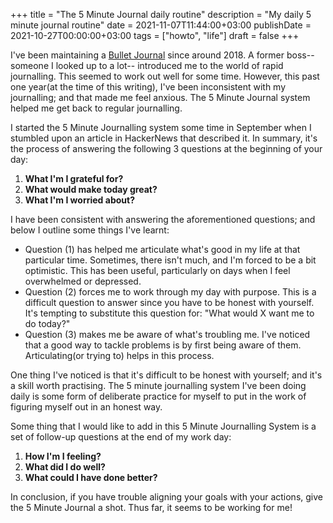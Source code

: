 +++
title = "The 5 Minute Journal daily routine"
description = "My daily 5 minute journal routine"
date = 2021-11-07T11:44:00+03:00
publishDate = 2021-10-27T00:00:00+03:00
tags = ["howto", "life"]
draft = false
+++

I've been maintaining a [Bullet Journal](https://bulletjournal.com/) since around 2018.  A former
boss-- someone I looked up to a lot-- introduced me to the world of
rapid journalling.  This seemed to work out well for some time.
However, this past one year(at the time of this writing), I've been
inconsistent with my journalling; and that made me feel anxious.  The
5 Minute Journal system helped me get back to regular journalling.

I started the 5 Minute Journalling system some time in September when
I stumbled upon an article in HackerNews that described it.  In
summary, it's the process of answering the following 3 questions at
the beginning of your day:

1.  **What I'm I grateful for?**
2.  **What would make today great?**
3.  **What I'm I worried about?**

I have been consistent with answering the aforementioned questions;
and below I outline some things I've learnt:

-   Question (1) has helped me articulate what's good in my life at that
    particular time.  Sometimes, there isn't much, and I'm forced to be
    a bit optimistic.  This has been useful, particularly on days when I
    feel overwhelmed or depressed.
-   Question (2) forces me to work through my day with purpose.  This is
    a difficult question to answer since you have to be honest with
    yourself.  It's tempting to substitute this question for: "What
    would X want me to do today?"
-   Question (3) makes me be aware of what's troubling me.  I've noticed
    that a good way to tackle problems is by first being aware of them.
    Articulating(or trying to) helps in this process.

One thing I've noticed is that it's difficult to be honest with
yourself; and it's a skill worth practising.  The 5 minute journalling
system I've been doing daily is some form of deliberate practice for
myself to put in the work of figuring myself out in an honest way.

Some thing that I would like to add in this 5 Minute Journalling
System is a set of follow-up questions at the end of my work day:

1.  **How I'm I feeling?**
2.  **What did I do well?**
3.  **What could I have done better?**

In conclusion, if you have trouble aligning your goals with your
actions, give the 5 Minute Journal a shot.  Thus far, it seems to be
working for me!